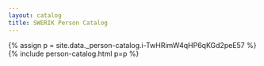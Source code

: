 ```yaml
---
layout: catalog
title: SWERIK Person Catalog
---
```

{% assign p = site.data._person-catalog.i-TwHRimW4qHP6qKGd2peE57 %}
{% include person-catalog.html p=p %}

